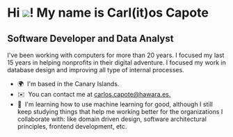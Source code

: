 Hi ![](https://user-images.githubusercontent.com/18350557/176309783-0785949b-9127-417c-8b55-ab5a4333674e.gif)! My name is Carl(it)os Capote
===========================================================================================================================================

Software Developer and Data Analyst
-----------------------------------

I've been working with computers for more than 20 years. I focused my last 15 years in helping nonprofits in their digital adventure. I focused my work in database design and improving all type of internal processes.

*   🌍  I'm based in the Canary Islands.
*   ✉️  You can contact me at [carlos.capote@hawara.es.](mailto:carlos.capote@hawara.es.)
*   🧠  I'm learning how to use machine learning for good, although I still keep studying things that help me working better for the organizations I collaborate with: like domain driven design, software architectural principles, frontend development, etc.
